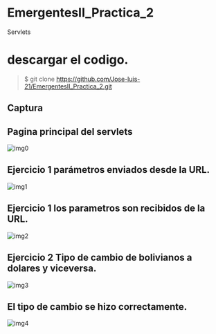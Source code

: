 # EmergentesII_Practica_2
Servlets
# descargar el codigo.
>$ git clone https://github.com/Jose-luis-21/EmergentesII_Practica_2.git

Captura
---

## Pagina principal del servlets

![img0](https://user-images.githubusercontent.com/54046238/83977688-73578180-a8d0-11ea-8848-9651783b92cd.png)

## Ejercicio 1 parámetros enviados desde la URL.

![img1](https://user-images.githubusercontent.com/54046238/83977883-a9493580-a8d1-11ea-87b2-387a687f9345.png)

## Ejercicio 1 los parametros son recibidos de la URL.

![img2](https://user-images.githubusercontent.com/54046238/83977928-f0cfc180-a8d1-11ea-8d15-9a0a4f8496e3.png)

## Ejercicio 2 Tipo de cambio de bolivianos a dolares y viceversa.

![img3](https://user-images.githubusercontent.com/54046238/83977986-59b73980-a8d2-11ea-965c-92313e61319c.png)

## El tipo de cambio se hizo correctamente.

![img4](https://user-images.githubusercontent.com/54046238/83978025-a1d65c00-a8d2-11ea-859a-87820fd08865.png)
